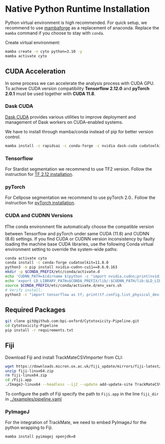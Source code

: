 # Native Python Runtime Installation

Python virtual environment is high recommended. For quick setup, we recommend to use [mambaforge](https://github.com/conda-forge/miniforge#miniforge3) as a replacement of anaconda. Replace the `mamba` command if you choose to stay with `conda`.

Create virtual environment:
```bash
mamba create -n cyto python=3.10 -y
mamba activate cyto
```

## CUDA Acceleration
In some process we can accelerate the analysis process with CUDA GPU. To achieve CUDA version compatibility **Tensorflow 2.12.0** and **pyTorch 2.0.1** must be used together with **CUDA 11.8**. 

### Dask CUDA
[Dask CUDA](https://github.com/rapidsai/dask-cuda) provides various utilities to improve deployment and management of Dask workers on CUDA-enabled systems.

We have to install through mamba/conda instead of pip for better version control.
```bash
mamba install -c rapidsai -c conda-forge -c nvidia dask-cuda cudatoolkit=11.8
```
### Tensorflow
For Stardist segmentation we recommend to use TF2 version. Follow the instruction for [TF 2.12 installation](https://www.tensorflow.org/install/pip).

### pyTorch
For Cellpose segmentation we recommend to use pyTorch 2.0.. Follow the instruction for [pyTorch installation](https://pytorch.org/get-started/locally/).


### CUDA and CUDNN Versions
❗The conda environment file automatically choose the compatible version between Tensorflow and pyTorch under same CUDA (11.8) and CUDNN (8.6) settings. If you find CUDA or CUDNN version inconsistency by faulty loading the machine base CUDA libraries, use the following Conda virtual environment setting to override the system-wide paths:
```bash
conda activate cyto
conda install -c conda-forge cudatoolkit=11.8.0
python3 -m pip install nvidia-cudnn-cu11==8.6.0.163
mkdir -p $CONDA_PREFIX/etc/conda/activate.d
echo 'CUDNN_PATH=$(dirname $(python -c "import nvidia.cudnn;print(nvidia.cudnn.__file__)"))' >> $CONDA_PREFIX/etc/conda/activate.d/env_vars.sh
echo 'export LD_LIBRARY_PATH=$CONDA_PREFIX/lib/:$CUDNN_PATH/lib:$LD_LIBRARY_PATH' >> $CONDA_PREFIX/etc/conda/activate.d/env_vars.sh
source $CONDA_PREFIX/etc/conda/activate.d/env_vars.sh
# Verify install:
python3 -c "import tensorflow as tf; print(tf.config.list_physical_devices('GPU'))"
```

## Required Packages

```bash
git clone git@github.com:bpi-oxford/Cytotoxicity-Pipeline.git
cd Cytotoxicity-Pipeline
pip install -r requirements.txt
```

## Fiji 
Download Fiji and install TrackMateCSVImporter from CLI:
```bash
wget https://downloads.micron.ox.ac.uk/fiji_update/mirrors/fiji-latest/fiji-linux64.zip
unzip fiji-linux64.zip
rm fiji-linux64.zip
cd /Fiji.app
./ImageJ-linux64 --headless --ij2 --update add-update-site TrackMateCSVImporter https://sites.imagej.net/TrackMateCSVImporter/
```

To configure the path of Fiji specify the path to `Fiji.app` in the line `fiji_dir` in [../examples/pipeline.yaml](../examples/pipeline.yaml)

### PyImageJ
For the integration of TrackMate, we need to embed PyImageJ for the python wrapping to Fiji.

```bash
mamba install pyimagej openjdk=8
```


